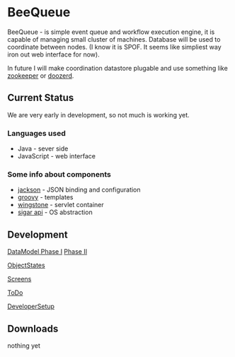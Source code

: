BeeQueue
=======

BeeQueue - is simple event queue and workflow execution engine, it is capable of managing small cluster of machines. Database will be used to coordinate between nodes.  (I know it is SPOF. It seems like simpliest way iron out web interface for now). 

In future I will make  coordination datastore plugable and use something like [zookeeper](http://zookeeper.apache.org/) 
or [doozerd](https://github.com/ha/doozerd).

Current Status
--------------

We are very early in development, so not much is working yet.

### Languages used
 
* Java - sever side
* JavaScript - web interface 

### Some info about components 

* [jackson](http://jackson.codehaus.org/Home) - JSON binding and configuration
* [groovy](http://groovy.codehaus.org/) - templates
* [wingstone](http://winstone.sourceforge.net/) - servlet container
* [sigar api](http://support.hyperic.com/display/SIGAR/Home) - OS abstraction 



Development
-----------

[DataModel Phase I](/repshak/BeeQueue/blob/master/design/dbModel-P1.png)
[Phase II](/repshak/BeeQueue/blob/master/design/dbModel-P2.png)

[ObjectStates](/repshak/BeeQueue/blob/master/design/ObjectStates.png)

[Screens](/repshak/BeeQueue/blob/master/design/Screens.mediawiki)

[ToDo](/repshak/BeeQueue/blob/master/design/ToThinkAndToDo.mediawiki)

[DeveloperSetup](/repshak/BeeQueue/blob/master/design/DeveloperSetup.mediawiki)

Downloads
---------

nothing yet